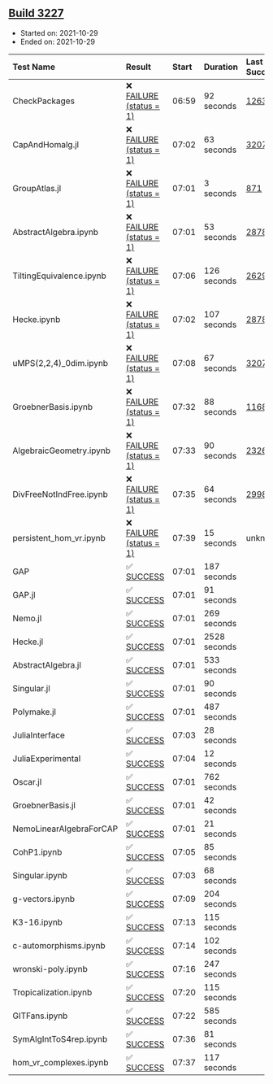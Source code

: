 ## [Build 3227](https://oscarci.mathematik.uni-kl.de/job/oscar-stable/3227/)

* Started on: 2021-10-29
* Ended on: 2021-10-29

| Test Name    | Result | Start | Duration | Last Success | First Failure |
|:-------------|:-------|:------|:---------|:-------------|:--------------|
| CheckPackages | ❌ [FAILURE (status = 1)](https://oscarci.mathematik.uni-kl.de/job/oscar-stable/3227/artifact/logs/build-3227/CheckPackages.log) | 06:59 | 92 seconds | [1263](https://oscarci.mathematik.uni-kl.de/job/oscar-stable/1263/) | [1264](https://oscarci.mathematik.uni-kl.de/job/oscar-stable/1264/) |
| CapAndHomalg.jl | ❌ [FAILURE (status = 1)](https://oscarci.mathematik.uni-kl.de/job/oscar-stable/3227/artifact/logs/build-3227/CapAndHomalg.jl.log) | 07:02 | 63 seconds | [3207](https://oscarci.mathematik.uni-kl.de/job/oscar-stable/3207/) | [3208](https://oscarci.mathematik.uni-kl.de/job/oscar-stable/3208/) |
| GroupAtlas.jl | ❌ [FAILURE (status = 1)](https://oscarci.mathematik.uni-kl.de/job/oscar-stable/3227/artifact/logs/build-3227/GroupAtlas.jl.log) | 07:01 | 3 seconds | [871](https://oscarci.mathematik.uni-kl.de/job/oscar-stable/871/) | [872](https://oscarci.mathematik.uni-kl.de/job/oscar-stable/872/) |
| AbstractAlgebra.ipynb | ❌ [FAILURE (status = 1)](https://oscarci.mathematik.uni-kl.de/job/oscar-stable/3227/artifact/logs/build-3227/AbstractAlgebra.ipynb.log) | 07:01 | 53 seconds | [2878](https://oscarci.mathematik.uni-kl.de/job/oscar-stable/2878/) | [2879](https://oscarci.mathematik.uni-kl.de/job/oscar-stable/2879/) |
| TiltingEquivalence.ipynb | ❌ [FAILURE (status = 1)](https://oscarci.mathematik.uni-kl.de/job/oscar-stable/3227/artifact/logs/build-3227/TiltingEquivalence.ipynb.log) | 07:06 | 126 seconds | [2629](https://oscarci.mathematik.uni-kl.de/job/oscar-stable/2629/) | [2630](https://oscarci.mathematik.uni-kl.de/job/oscar-stable/2630/) |
| Hecke.ipynb | ❌ [FAILURE (status = 1)](https://oscarci.mathematik.uni-kl.de/job/oscar-stable/3227/artifact/logs/build-3227/Hecke.ipynb.log) | 07:02 | 107 seconds | [2878](https://oscarci.mathematik.uni-kl.de/job/oscar-stable/2878/) | [2879](https://oscarci.mathematik.uni-kl.de/job/oscar-stable/2879/) |
| uMPS(2,2,4)_0dim.ipynb | ❌ [FAILURE (status = 1)](https://oscarci.mathematik.uni-kl.de/job/oscar-stable/3227/artifact/logs/build-3227/uMPS-2-2-4-_0dim.ipynb.log) | 07:08 | 67 seconds | [3207](https://oscarci.mathematik.uni-kl.de/job/oscar-stable/3207/) | [3208](https://oscarci.mathematik.uni-kl.de/job/oscar-stable/3208/) |
| GroebnerBasis.ipynb | ❌ [FAILURE (status = 1)](https://oscarci.mathematik.uni-kl.de/job/oscar-stable/3227/artifact/logs/build-3227/GroebnerBasis.ipynb.log) | 07:32 | 88 seconds | [1168](https://oscarci.mathematik.uni-kl.de/job/oscar-stable/1168/) | [1169](https://oscarci.mathematik.uni-kl.de/job/oscar-stable/1169/) |
| AlgebraicGeometry.ipynb | ❌ [FAILURE (status = 1)](https://oscarci.mathematik.uni-kl.de/job/oscar-stable/3227/artifact/logs/build-3227/AlgebraicGeometry.ipynb.log) | 07:33 | 90 seconds | [2326](https://oscarci.mathematik.uni-kl.de/job/oscar-stable/2326/) | [2327](https://oscarci.mathematik.uni-kl.de/job/oscar-stable/2327/) |
| DivFreeNotIndFree.ipynb | ❌ [FAILURE (status = 1)](https://oscarci.mathematik.uni-kl.de/job/oscar-stable/3227/artifact/logs/build-3227/DivFreeNotIndFree.ipynb.log) | 07:35 | 64 seconds | [2998](https://oscarci.mathematik.uni-kl.de/job/oscar-stable/2998/) | [2999](https://oscarci.mathematik.uni-kl.de/job/oscar-stable/2999/) |
| persistent_hom_vr.ipynb | ❌ [FAILURE (status = 1)](https://oscarci.mathematik.uni-kl.de/job/oscar-stable/3227/artifact/logs/build-3227/persistent_hom_vr.ipynb.log) | 07:39 | 15 seconds | unknown | unknown |
| GAP | ✅ [SUCCESS](https://oscarci.mathematik.uni-kl.de/job/oscar-stable/3227/artifact/logs/build-3227/GAP.log) | 07:01 | 187 seconds |  |  |
| GAP.jl | ✅ [SUCCESS](https://oscarci.mathematik.uni-kl.de/job/oscar-stable/3227/artifact/logs/build-3227/GAP.jl.log) | 07:01 | 91 seconds |  |  |
| Nemo.jl | ✅ [SUCCESS](https://oscarci.mathematik.uni-kl.de/job/oscar-stable/3227/artifact/logs/build-3227/Nemo.jl.log) | 07:01 | 269 seconds |  |  |
| Hecke.jl | ✅ [SUCCESS](https://oscarci.mathematik.uni-kl.de/job/oscar-stable/3227/artifact/logs/build-3227/Hecke.jl.log) | 07:01 | 2528 seconds |  |  |
| AbstractAlgebra.jl | ✅ [SUCCESS](https://oscarci.mathematik.uni-kl.de/job/oscar-stable/3227/artifact/logs/build-3227/AbstractAlgebra.jl.log) | 07:01 | 533 seconds |  |  |
| Singular.jl | ✅ [SUCCESS](https://oscarci.mathematik.uni-kl.de/job/oscar-stable/3227/artifact/logs/build-3227/Singular.jl.log) | 07:01 | 90 seconds |  |  |
| Polymake.jl | ✅ [SUCCESS](https://oscarci.mathematik.uni-kl.de/job/oscar-stable/3227/artifact/logs/build-3227/Polymake.jl.log) | 07:01 | 487 seconds |  |  |
| JuliaInterface | ✅ [SUCCESS](https://oscarci.mathematik.uni-kl.de/job/oscar-stable/3227/artifact/logs/build-3227/JuliaInterface.log) | 07:03 | 28 seconds |  |  |
| JuliaExperimental | ✅ [SUCCESS](https://oscarci.mathematik.uni-kl.de/job/oscar-stable/3227/artifact/logs/build-3227/JuliaExperimental.log) | 07:04 | 12 seconds |  |  |
| Oscar.jl | ✅ [SUCCESS](https://oscarci.mathematik.uni-kl.de/job/oscar-stable/3227/artifact/logs/build-3227/Oscar.jl.log) | 07:01 | 762 seconds |  |  |
| GroebnerBasis.jl | ✅ [SUCCESS](https://oscarci.mathematik.uni-kl.de/job/oscar-stable/3227/artifact/logs/build-3227/GroebnerBasis.jl.log) | 07:01 | 42 seconds |  |  |
| NemoLinearAlgebraForCAP | ✅ [SUCCESS](https://oscarci.mathematik.uni-kl.de/job/oscar-stable/3227/artifact/logs/build-3227/NemoLinearAlgebraForCAP.log) | 07:01 | 21 seconds |  |  |
| CohP1.ipynb | ✅ [SUCCESS](https://oscarci.mathematik.uni-kl.de/job/oscar-stable/3227/artifact/logs/build-3227/CohP1.ipynb.log) | 07:05 | 85 seconds |  |  |
| Singular.ipynb | ✅ [SUCCESS](https://oscarci.mathematik.uni-kl.de/job/oscar-stable/3227/artifact/logs/build-3227/Singular.ipynb.log) | 07:03 | 68 seconds |  |  |
| g-vectors.ipynb | ✅ [SUCCESS](https://oscarci.mathematik.uni-kl.de/job/oscar-stable/3227/artifact/logs/build-3227/g-vectors.ipynb.log) | 07:09 | 204 seconds |  |  |
| K3-16.ipynb | ✅ [SUCCESS](https://oscarci.mathematik.uni-kl.de/job/oscar-stable/3227/artifact/logs/build-3227/K3-16.ipynb.log) | 07:13 | 115 seconds |  |  |
| c-automorphisms.ipynb | ✅ [SUCCESS](https://oscarci.mathematik.uni-kl.de/job/oscar-stable/3227/artifact/logs/build-3227/c-automorphisms.ipynb.log) | 07:14 | 102 seconds |  |  |
| wronski-poly.ipynb | ✅ [SUCCESS](https://oscarci.mathematik.uni-kl.de/job/oscar-stable/3227/artifact/logs/build-3227/wronski-poly.ipynb.log) | 07:16 | 247 seconds |  |  |
| Tropicalization.ipynb | ✅ [SUCCESS](https://oscarci.mathematik.uni-kl.de/job/oscar-stable/3227/artifact/logs/build-3227/Tropicalization.ipynb.log) | 07:20 | 115 seconds |  |  |
| GITFans.ipynb | ✅ [SUCCESS](https://oscarci.mathematik.uni-kl.de/job/oscar-stable/3227/artifact/logs/build-3227/GITFans.ipynb.log) | 07:22 | 585 seconds |  |  |
| SymAlgIntToS4rep.ipynb | ✅ [SUCCESS](https://oscarci.mathematik.uni-kl.de/job/oscar-stable/3227/artifact/logs/build-3227/SymAlgIntToS4rep.ipynb.log) | 07:36 | 81 seconds |  |  |
| hom_vr_complexes.ipynb | ✅ [SUCCESS](https://oscarci.mathematik.uni-kl.de/job/oscar-stable/3227/artifact/logs/build-3227/hom_vr_complexes.ipynb.log) | 07:37 | 117 seconds |  |  |
